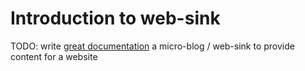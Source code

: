 # Introduction to web-sink

TODO: write [great documentation](http://jacobian.org/writing/what-to-write/)
a micro-blog / web-sink to provide content for a website

